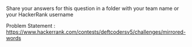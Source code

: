 Share your answers for this question in a folder with your team name or your HackerRank username 

Problem Statement : https://www.hackerrank.com/contests/deftcodersv5/challenges/mirrored-words

